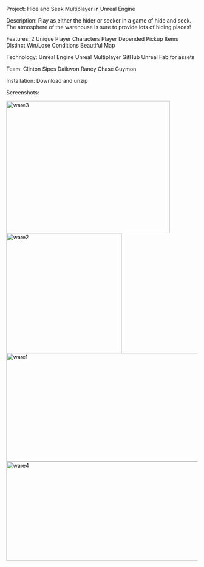 Project: Hide and Seek Multiplayer in Unreal Engine

Description: Play as either the hider or seeker in a game of hide and seek. The atmosphere of the warehouse is sure to provide lots of hiding places!

Features:
  2 Unique Player Characters
  Player Depended Pickup Items
  Distinct Win/Lose Conditions
  Beautiful Map

Technology:
  Unreal Engine
  Unreal Multiplayer
  GitHub
  Unreal Fab for assets

Team:
  Clinton Sipes
  Daikwon Raney
  Chase Guymon

Installation:
  Download and unzip

Screenshots:

<img width="431" height="347" alt="ware3" src="https://github.com/user-attachments/assets/2f5d0d36-daff-49bc-a9b0-a17ab728c5ce" />
<img width="304" height="315" alt="ware2" src="https://github.com/user-attachments/assets/5ab2a924-7be1-4923-9f9c-1cc9035b7da4" />
<img width="512" height="285" alt="ware1" src="https://github.com/user-attachments/assets/adaa6b65-845f-4f00-ade3-2cd37ee33dc9" />
<img width="512" height="261" alt="ware4" src="https://github.com/user-attachments/assets/23bdfa30-c485-4fc3-a302-75718c05776b" />
